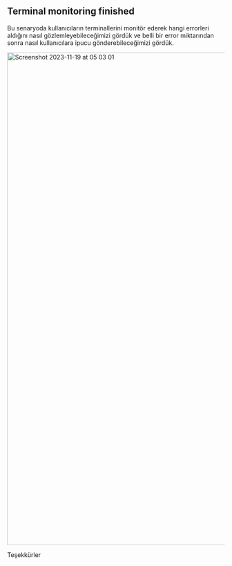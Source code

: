 ## Terminal monitoring finished

Bu senaryoda kullanıcıların terminallerini monitör ederek hangi errorleri aldığını nasıl gözlemleyebileceğimizi gördük ve belli bir error miktarından sonra nasıl kullanıcılara ipucu gönderebileceğimizi gördük.

<img width="1139" alt="Screenshot 2023-11-19 at 05 03 01" src="https://github.com/hamza-aloglu/BB2023-terminal-monitor/assets/74200100/a02c49d2-e43f-4aa5-9084-6bc08ee570d5">

Teşekkürler